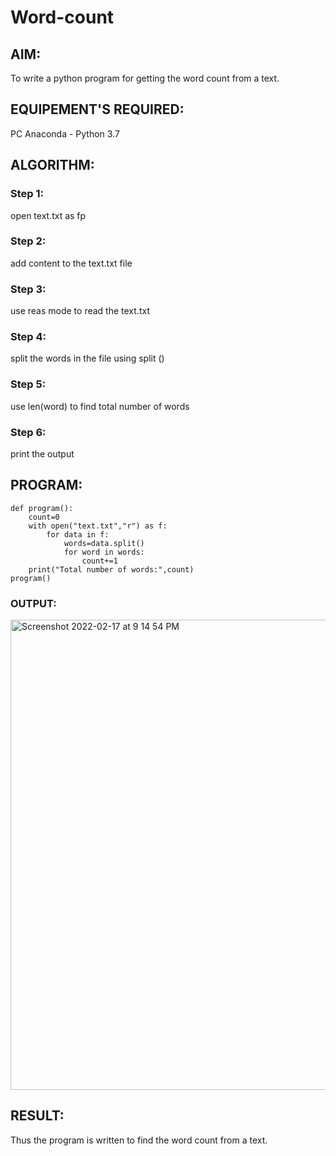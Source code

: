 # Word-count
## AIM:
To write a python program for getting the word count from a text.
## EQUIPEMENT'S REQUIRED: 
PC
Anaconda - Python 3.7
## ALGORITHM: 
### Step 1:
open text.txt as fp

### Step 2: 
add content to the text.txt file
 
### Step 3: 
use reas mode to read the text.txt

### Step 4:  
split the words in the file using split ()

### Step 5: 
use len(word) to find total number of words

### Step 6: 
print the output

## PROGRAM:
~~~
def program():
    count=0
    with open("text.txt","r") as f:
        for data in f:
            words=data.split()
            for word in words:
                count+=1
    print("Total number of words:",count)
program()
~~~

### OUTPUT:
<img width="752" alt="Screenshot 2022-02-17 at 9 14 54 PM" src="https://user-images.githubusercontent.com/93427522/154519664-e305b208-bc09-4d2d-8b0b-09980ea2059b.png">




## RESULT:
Thus the program is written to find the word count from a text.
